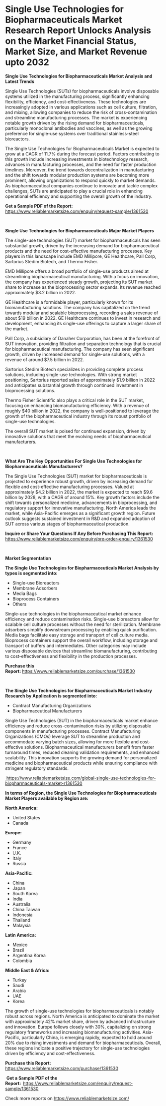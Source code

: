 <p><h1>Single Use Technologies for Biopharmaceuticals Market Research Report Unlocks Analysis on the Market Financial Status, Market Size, and Market Revenue upto 2032</h1></p><p><strong>Single Use Technologies for Biopharmaceuticals Market Analysis and Latest Trends</strong></p>
<p><p>Single Use Technologies (SUTs) for biopharmaceuticals involve disposable systems utilized in the manufacturing process, significantly enhancing flexibility, efficiency, and cost-effectiveness. These technologies are increasingly adopted in various applications such as cell culture, filtration, and mixing, allowing companies to reduce the risk of cross-contamination and streamline manufacturing processes. The market is experiencing notable growth driven by the rising demand for biopharmaceuticals, particularly monoclonal antibodies and vaccines, as well as the growing preference for single-use systems over traditional stainless-steel bioreactors.</p><p>The Single Use Technologies for Biopharmaceuticals Market is expected to grow at a CAGR of 11.7% during the forecast period. Factors contributing to this growth include increasing investments in biotechnology research, advances in manufacturing processes, and the need for faster production timelines. Moreover, the trend towards decentralization in manufacturing and the shift towards modular production systems are becoming more prominent, allowing organizations to respond quickly to market demands. As biopharmaceutical companies continue to innovate and tackle complex challenges, SUTs are anticipated to play a crucial role in enhancing operational efficiency and supporting the overall growth of the industry.</p></p>
<p><strong>Get a Sample PDF of the Report:&nbsp;</strong> <a href="https://www.reliablemarketsize.com/enquiry/request-sample/1361530?utm_campaign=3365&utm_medium=2&utm_source=Github&utm_content=ia&utm_term=22032025&utm_id=single-use-technologies-for-biopharmaceuticals">https://www.reliablemarketsize.com/enquiry/request-sample/1361530</a></p>
<p>&nbsp;</p>
<p><strong>Single Use Technologies for Biopharmaceuticals Major Market Players</strong></p>
<p><p>The single-use technologies (SUT) market for biopharmaceuticals has seen substantial growth, driven by the increasing demand for biopharmaceutical products and the need for cost-effective manufacturing processes. Key players in this landscape include EMD Millipore, GE Healthcare, Pall Corp, Sartorius Stedim Biotech, and Thermo Fisher.</p><p>EMD Millipore offers a broad portfolio of single-use products aimed at streamlining biopharmaceutical manufacturing. With a focus on innovation, the company has experienced steady growth, projecting its SUT market share to increase as the bioprocessing sector expands. Its revenue reached approximately $3.2 billion in 2022.</p><p>GE Healthcare is a formidable player, particularly known for its biomanufacturing solutions. The company has capitalized on the trend towards modular and scalable bioprocessing, recording a sales revenue of about $19 billion in 2022. GE Healthcare continues to invest in research and development, enhancing its single-use offerings to capture a larger share of the market.</p><p>Pall Corp, a subsidiary of Danaher Corporation, has been at the forefront of SUT innovation, providing filtration and separation technology that is crucial for biopharmaceutical manufacturing. The company has seen significant growth, driven by increased demand for single-use solutions, with a revenue of around $7.5 billion in 2022.</p><p>Sartorius Stedim Biotech specializes in providing complete process solutions, including single-use technologies. With strong market positioning, Sartorius reported sales of approximately $1.9 billion in 2022 and anticipates substantial growth through continued investment in bioprocessing solutions.</p><p>Thermo Fisher Scientific also plays a critical role in the SUT market, focusing on enhancing biomanufacturing efficiency. With a revenue of roughly $40 billion in 2022, the company is well-positioned to leverage the growth of the biopharmaceutical industry through its robust portfolio of single-use technologies. </p><p>The overall SUT market is poised for continued expansion, driven by innovative solutions that meet the evolving needs of biopharmaceutical manufacturers.</p></p>
<p>&nbsp;</p>
<p><strong>What Are The Key Opportunities For Single Use Technologies for Biopharmaceuticals Manufacturers?</strong></p>
<p><p>The Single Use Technologies (SUT) market for biopharmaceuticals is projected to experience robust growth, driven by increasing demand for flexible and cost-effective manufacturing processes. Valued at approximately $4.2 billion in 2022, the market is expected to reach $9.6 billion by 2028, with a CAGR of around 15%. Key growth factors include the shift towards personalized medicine, advancements in bioprocessing, and regulatory support for innovative manufacturing. North America leads the market, while Asia-Pacific emerges as a significant growth region. Future outlook suggests sustained investment in R&D and expanded adoption of SUT across various stages of biopharmaceutical production.</p></p>
<p><strong>Inquire or Share Your Questions If Any Before Purchasing This Report:</strong> <a href="https://www.reliablemarketsize.com/enquiry/pre-order-enquiry/1361530?utm_campaign=3365&utm_medium=2&utm_source=Github&utm_content=ia&utm_term=22032025&utm_id=single-use-technologies-for-biopharmaceuticals">https://www.reliablemarketsize.com/enquiry/pre-order-enquiry/1361530</a></p>
<p>&nbsp;</p>
<p><strong>Market Segmentation</strong></p>
<p><strong>The Single Use Technologies for Biopharmaceuticals Market Analysis by types is segmented into:</strong></p>
<p><ul><li>Single-use Bioreactors</li><li>Membrane Adsorbers</li><li>Media Bags</li><li>Bioprocess Containers</li><li>Others</li></ul></p>
<p><p>Single-use technologies in the biopharmaceutical market enhance efficiency and reduce contamination risks. Single-use bioreactors allow for scalable cell culture processes without the need for sterilization. Membrane adsorbers simplify downstream processing by enabling quick purification. Media bags facilitate easy storage and transport of cell culture media. Bioprocess containers support the overall workflow, including storage and transport of buffers and intermediates. Other categories may include various disposable devices that streamline biomanufacturing, contributing to cost-effectiveness and flexibility in the production processes.</p></p>
<p><strong>Purchase this Report:&nbsp;</strong><a href="https://www.reliablemarketsize.com/purchase/1361530?utm_campaign=3365&utm_medium=2&utm_source=Github&utm_content=ia&utm_term=22032025&utm_id=single-use-technologies-for-biopharmaceuticals">https://www.reliablemarketsize.com/purchase/1361530</a></p>
<p>&nbsp;</p>
<p><strong>The Single Use Technologies for Biopharmaceuticals Market Industry Research by Application is segmented into:</strong></p>
<p><ul><li>Contract Manufacturing Organizations</li><li>Biopharmaceutical Manufacturers</li></ul></p>
<p><p>Single Use Technologies (SUT) in the biopharmaceuticals market enhance efficiency and reduce cross-contamination risks by utilizing disposable components in manufacturing processes. Contract Manufacturing Organizations (CMOs) leverage SUT to streamline production and accommodate varying batch sizes, allowing for more flexible and cost-effective solutions. Biopharmaceutical manufacturers benefit from faster turnaround times, reduced cleaning validation requirements, and enhanced scalability. This innovation supports the growing demand for personalized medicine and biopharmaceutical products while ensuring compliance with stringent regulatory standards.</p></p>
<p><a href="https://www.reliablemarketsize.com/global-single-use-technologies-for-biopharmaceuticals-market-r1361530?utm_campaign=3365&utm_medium=2&utm_source=Github&utm_content=ia&utm_term=22032025&utm_id=single-use-technologies-for-biopharmaceuticals">&nbsp;https://www.reliablemarketsize.com/global-single-use-technologies-for-biopharmaceuticals-market-r1361530</a></p>
<p><strong>In terms of Region, the Single Use Technologies for Biopharmaceuticals Market Players available by Region are:</strong></p>
<p>
    <p> <strong> North America: </strong>
        <ul>
            <li>United States</li>
            <li>Canada</li>
        </ul>
        </p> 
    <p> <strong> Europe: </strong>
        <ul>
            <li>Germany</li>
            <li>France</li>
            <li>U.K.</li>
            <li>Italy</li>
            <li>Russia</li>
        </ul>
        </p> 
    <p> <strong> Asia-Pacific: </strong>
        <ul>
            <li>China</li>
            <li>Japan</li>
            <li>South Korea</li>
            <li>India</li>
            <li>Australia</li>
            <li>China Taiwan</li>
            <li>Indonesia</li>
            <li>Thailand</li>
            <li>Malaysia</li>
        </ul>
        </p> 
    <p> <strong> Latin America: </strong>
        <ul>
            <li>Mexico</li>
            <li>Brazil</li>
            <li>Argentina Korea</li>
            <li>Colombia</li>
        </ul>
        </p> 
    <p> <strong> Middle East & Africa: </strong>
        <ul>
            <li>Turkey</li>
            <li>Saudi</li>
            <li>Arabia</li>
            <li>UAE</li>
            <li>Korea</li>
        </ul>
    </p>
    </p>
<p><p>The growth of single-use technologies for biopharmaceuticals is notably robust across regions. North America is anticipated to dominate the market with approximately 42% market share, driven by advanced infrastructure and innovation. Europe follows closely with 30%, capitalizing on strong regulatory frameworks and increasing biomanufacturing activities. Asia-Pacific, particularly China, is emerging rapidly, expected to hold around 20% due to rising investments and demand for biopharmaceuticals. Overall, these regions indicate a positive trajectory for single-use technologies driven by efficiency and cost-effectiveness.</p></p>
<p><strong>Purchase this Report: </strong><a href="https://www.reliablemarketsize.com/purchase/1361530?utm_campaign=3365&utm_medium=2&utm_source=Github&utm_content=ia&utm_term=22032025&utm_id=single-use-technologies-for-biopharmaceuticals">https://www.reliablemarketsize.com/purchase/1361530</a></p>
<p>&nbsp;<strong>Get a Sample PDF of the Report:&nbsp;&nbsp;</strong><a href="https://www.reliablemarketsize.com/enquiry/request-sample/1361530?utm_campaign=3365&utm_medium=2&utm_source=Github&utm_content=ia&utm_term=22032025&utm_id=single-use-technologies-for-biopharmaceuticals">https://www.reliablemarketsize.com/enquiry/request-sample/1361530</a></p>
<p><strong></strong></p>
<p>Check more reports on <a href="https://www.reliablemarketsize.com/?utm_campaign=3365&utm_medium=2&utm_source=Github&utm_content=ia&utm_term=22032025&utm_id=single-use-technologies-for-biopharmaceuticals">https://www.reliablemarketsize.com/</a></p>